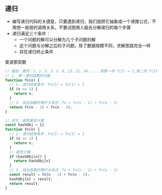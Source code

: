 ## 递归
- 编写递归代码的关键是，只要遇到递归，我们就把它抽象成一个递推公式，不用想一层层的调用关系，不要试图用人脑去分解递归的每个步骤
- 递归满足三个条件：
  - 一个问题的解可以分解为几个子问题的解
  - 这个问题与分解之后的子问题，除了数据规模不同，求解思路完全一样
  - 存在递归终止条件 


斐波那契数
```js
// 题目：数列：1、1、2、3、5、8、13、21、34....，即第一项 f(1) = 1,第二项 f(2) = 1.....,第 n 项目为 f(n) = f(n-1) + f(n-2)。求第 n 项的值是多少。
// 1. 第一递归函数的功能
function fn(n) {
  // 2. 递归结束条件：fn(2) = fn(1) = 1
  if (n <= 1) {
    return n;
  }
  // 3. 找出函数的等价关系式：fn = fn(n - 1) + fn(n - 2)
  return fn(n - 1) + fn(n - 2);
}

// 优化：避免重复计算
const hashObj = {}
function fn(n) {
  // 2. 递归结束条件：fn(2) = fn(1) = 1
  if (n <= 1) {
    return n;
  }
  // 避免计算
  if (hashObj[n]) {
    return hashObj[n]
  }
  // 3. 找出函数的等价关系式：fn = fn(n - 1) + fn(n - 2)
  const result = fn(n - 1) + fn(n - 2);
  hashObj[n] = result;
  return result;
}
```